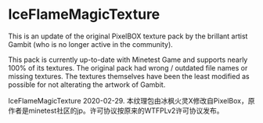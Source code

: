 # IceFlameMagicTexture

This is an update of the original PixelBOX texture pack by the brillant artist Gambit (who is no longer active in the community).

This pack is currently up-to-date with Minetest Game and supports nearly 100% of its textures. The original pack had wrong / outdated file names or missing textures. The textures themselves have been the least modified as possible for not alterating the artwork of Gambit.

IceFlameMagicTexture 2020-02-29.
本纹理包由冰枫火灵X修改自PixelBox，原作者是minetest社区的jp。许可协议按原来的WTFPLv2许可协议发布。
